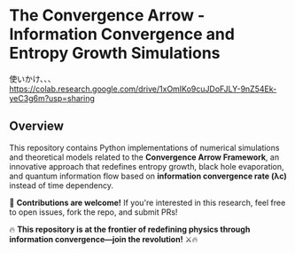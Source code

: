 # The Convergence Arrow - Information Convergence and Entropy Growth Simulations

使いかけ、、、
https://colab.research.google.com/drive/1xOmIKo9cuJDoFJLY-9nZ54Ek-yeC3g6m?usp=sharing

## Overview  
This repository contains Python implementations of numerical simulations and theoretical models related to the **Convergence Arrow Framework**, an innovative approach that redefines entropy growth, black hole evaporation, and quantum information flow based on **information convergence rate (λc)** instead of time dependency.

🔹 **Contributions are welcome!** If you're interested in this research, feel free to open issues, fork the repo, and submit PRs!  

🔥 **This repository is at the frontier of redefining physics through information convergence—join the revolution!** ⚔️🔥

